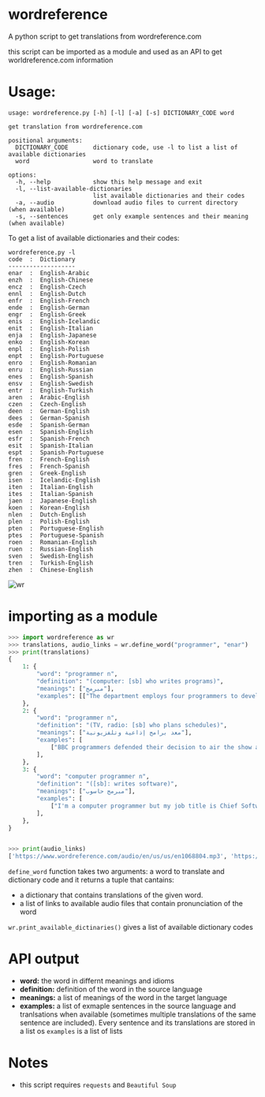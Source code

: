 # wordreference
A python script to get translations from wordreference.com

this script can be imported as a module and used as an API to get worldreference.com information 

# Usage:
```
usage: wordreference.py [-h] [-l] [-a] [-s] DICTIONARY_CODE word

get translation from wordreference.com

positional arguments:
  DICTIONARY_CODE       dictionary code, use -l to list a list of available dictionaries
  word                  word to translate

options:
  -h, --help            show this help message and exit
  -l, --list-available-dictionaries
                        list available dictionaries and their codes
  -a, --audio           download audio files to current directory (when available)
  -s, --sentences       get only example sentences and their meaning (when available)
```

To get a list of available dictionaries and their codes:
```
wordreference.py -l
code  :  Dictionary
-------------------
enar  :  English-Arabic
enzh  :  English-Chinese
encz  :  English-Czech
ennl  :  English-Dutch
enfr  :  English-French
ende  :  English-German
engr  :  English-Greek
enis  :  English-Icelandic
enit  :  English-Italian
enja  :  English-Japanese
enko  :  English-Korean
enpl  :  English-Polish
enpt  :  English-Portuguese
enro  :  English-Romanian
enru  :  English-Russian
enes  :  English-Spanish
ensv  :  English-Swedish
entr  :  English-Turkish
aren  :  Arabic-English
czen  :  Czech-English
deen  :  German-English
dees  :  German-Spanish
esde  :  Spanish-German
esen  :  Spanish-English
esfr  :  Spanish-French
esit  :  Spanish-Italian
espt  :  Spanish-Portuguese
fren  :  French-English
fres  :  French-Spanish
gren  :  Greek-English
isen  :  Icelandic-English
iten  :  Italian-English
ites  :  Italian-Spanish
jaen  :  Japanese-English
koen  :  Korean-English
nlen  :  Dutch-English
plen  :  Polish-English
pten  :  Portuguese-English
ptes  :  Portuguese-Spanish
roen  :  Romanian-English
ruen  :  Russian-English
sven  :  Swedish-English
tren  :  Turkish-English
zhen  :  Chinese-English
```

![wr](https://user-images.githubusercontent.com/109042485/182707300-8b9170aa-c602-47cc-98ff-a5ca0b0aa260.png)

# importing as a module
```python
>>> import wordreference as wr
>>> translations, audio_links = wr.define_word("programmer", "enar")
>>> print(translations)
{
    1: {
        "word": "programmer n",
        "definition": "(computer: [sb] who writes programs)",
        "meanings": ["مبرمج"],
        "examples": [["The department employs four programmers to develop products."]],
    },
    2: {
        "word": "programmer n",
        "definition": "(TV, radio: [sb] who plans schedules)",
        "meanings": ["معد برامج إذاعية وتلفزيونية"],
        "examples": [
            ["BBC programmers defended their decision to air the show at 8pm."]
        ],
    },
    3: {
        "word": "computer programmer n",
        "definition": "([sb]: writes software)",
        "meanings": ["مبرمج حاسوب"],
        "examples": [
            ["I'm a computer programmer but my job title is Chief Software Developer."]
        ],
    },
}


>>> print(audio_links)
['https://www.wordreference.com/audio/en/us/us/en1068804.mp3', 'https://www.wordreference.com/audio/en/uk/general/en1068804.mp3', 'https://www.wordreference.com/audio/en/uk/rp/en1068804.mp3', 'https://www.wordreference.com/audio/en/uk/Yorkshire/en1068804-55.mp3', 'https://www.wordreference.com/audio/en/Irish/en1068804.mp3', 'https://www.wordreference.com/audio/en/scot/en1068804.mp3', 'https://www.wordreference.com/audio/en/us/south/en1068804.mp3', 'https://www.wordreference.com/audio/en/Australian/en1068804.mp3', 'https://www.wordreference.com/audio/en/Jamaica/en1068804.mp3']
```
`define_word` function takes two arguments: a word to translate and dictionary code and it returns a tuple that cantains:
- a dictionary that contains translations of the given word.
- a list of links to available audio files that contain pronunciation of the word

`wr.print_available_dictinaries()` gives a list of available dictionary codes

# API output
- **word:** the word in differnt meanings and idioms
- **definition:** definition of the word in the source language
- **meanings:** a list of meanings of the word in the target language
- **examples:** a list of exmaple sentences in the source language and tranlsations when available (sometimes multiple translations of the same sentence are included). Every sentence and its translations are stored in a list os `examples` is a list of lists

# Notes
- this script requires `requests` and `Beautiful Soup`
